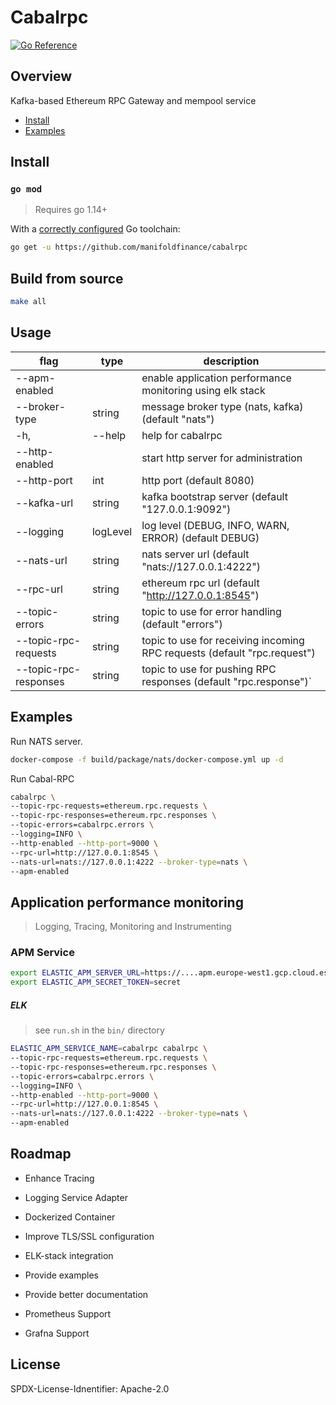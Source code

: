 # Cabalrpc

[![Go Reference](https://pkg.go.dev/badge/github.com/manifoldfinance/cabalrpc.svg)](https://pkg.go.dev/github.com/manifoldfinance/cabalrpc)

## Overview

Kafka-based Ethereum RPC Gateway and mempool service

- [Install](#install)
- [Examples](#examples)

## Install

### `go mod`

> Requires go 1.14+

With a [correctly configured](https://golang.org/doc/install#testing) Go toolchain:

```sh
go get -u https://github.com/manifoldfinance/cabalrpc
```

## Build from source

```sh
make all
```

## Usage

| flag                  | type     | description                                                              |
| --------------------- | -------- | ------------------------------------------------------------------------ |
| --apm-enabled         |          | enable application performance monitoring using elk stack                |
| --broker-type         | string   | message broker type (nats, kafka) (default "nats")                       |
| -h,                   | --help   | help for cabalrpc                                                        |
| --http-enabled        |          | start http server for administration                                     |
| --http-port           | int      | http port (default 8080)                                                 |
| --kafka-url           | string   | kafka bootstrap server (default "127.0.0.1:9092")                        |
| --logging             | logLevel | log level (DEBUG, INFO, WARN, ERROR) (default DEBUG)                     |
| --nats-url            | string   | nats server url (default "nats://127.0.0.1:4222")                        |
| --rpc-url             | string   | ethereum rpc url (default "http://127.0.0.1:8545")                       |
| --topic-errors        | string   | topic to use for error handling (default "errors")                       |
| --topic-rpc-requests  | string   | topic to use for receiving incoming RPC requests (default "rpc.request") |
| --topic-rpc-responses | string   | topic to use for pushing RPC responses (default "rpc.response")`         |

## Examples

Run NATS server.

```sh
docker-compose -f build/package/nats/docker-compose.yml up -d
```

Run Cabal-RPC

```sh
cabalrpc \
--topic-rpc-requests=ethereum.rpc.requests \
--topic-rpc-responses=ethereum.rpc.responses \
--topic-errors=cabalrpc.errors \
--logging=INFO \
--http-enabled --http-port=9000 \
--rpc-url=http://127.0.0.1:8545 \
--nats-url=nats://127.0.0.1:4222 --broker-type=nats \
--apm-enabled
```

## Application performance monitoring

> Logging, Tracing, Monitoring and Instrumenting

### APM Service

```sh
export ELASTIC_APM_SERVER_URL=https://....apm.europe-west1.gcp.cloud.es.io:443
export ELASTIC_APM_SECRET_TOKEN=secret
```

##### ELK

> see `run.sh` in the `bin/` directory

```bash
ELASTIC_APM_SERVICE_NAME=cabalrpc cabalrpc \
--topic-rpc-requests=ethereum.rpc.requests \
--topic-rpc-responses=ethereum.rpc.responses \
--topic-errors=cabalrpc.errors \
--logging=INFO \
--http-enabled --http-port=9000 \
--rpc-url=http://127.0.0.1:8545 \
--nats-url=nats://127.0.0.1:4222 --broker-type=nats \
--apm-enabled
```

## Roadmap

- Enhance Tracing
- Logging Service Adapter
- Dockerized Container
- Improve TLS/SSL configuration
- ELK-stack integration

- Provide examples
- Provide better documentation
- Prometheus Support
- Grafna Support

## License

SPDX-License-Idnentifier: Apache-2.0
